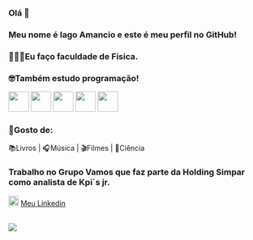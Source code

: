 ### Olá 👋
                    
### Meu nome é Iago Amancio e este é meu perfil no GitHub!

### 🧑🏾‍🔬Eu faço faculdade de Física.

### 🤓Também estudo programação!
<img loading="lazy" src="https://cdn.jsdelivr.net/gh/devicons/devicon/icons/javascript/javascript-original.svg" width="40" height="40"/> <img loading="lazy" loading="lazy" src="https://cdn.jsdelivr.net/gh/devicons/devicon/icons/python/python-original.svg" width="40" height="40"/> <img loading="lazy" src="https://cdn.jsdelivr.net/gh/devicons/devicon/icons/jupyter/jupyter-original.svg" width="40" height="40"/> <img loading="lazy" src="https://cdn.jsdelivr.net/gh/devicons/devicon/icons/pandas/pandas-original.svg" width="40" height="40"/> <img loading="lazy" src="https://cdn.jsdelivr.net/gh/devicons/devicon/icons/azuresqldatabase/azuresqldatabase-original.svg" width="40" height="40"/>

### 🔭Gosto de:
📚Livros | 🎧Música | 🎬Filmes | 🔬Ciência

### Trabalho no Grupo Vamos que faz parte da Holding Simpar como analista de Kpi´s jr.  
<img loading="lazy" src="https://cdn.jsdelivr.net/gh/devicons/devicon/icons/linkedin/linkedin-original.svg" width="20" height="20"/>            [Meu Linkedin](https://www.linkedin.com/in/iago-gabriel-amancio/)

<br>
<img loading="lazy" src= "https://github.com/iagoamancio/iagoamancio/assets/97256372/e1104b0d-a117-49cb-9454-818bbeb7012f"/>



